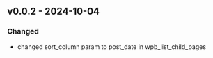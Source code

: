 ## v0.0.2 - 2024-10-04
### Changed
* changed sort_column param to post_date in wpb_list_child_pages
